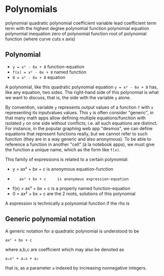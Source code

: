 # Polynomials

polynomial
quadratic polynomial
coefficient
variable
lead coefficient
term
term with the highest degree
polynomial function
polynomial equation
polynomial inequation
zero of polynomial function
root of polynomial function (where curve cuts x axis)


## Polynomial

- `y = x² - 6x + 8`     function-equation
- `f(x) = x² - 6x + 8`  named function
- `0 = x² - 6x + 8`     equation

A polynomial, like this quadratic polynomial equation `y = x² - 6x + 8` has, like any equation, two sides. The right-hand side of this polynomial is what we want to discuss, that is, the side with the variable `y` alone.

By convention, variable `y` represents output values of a function `f` with `x` representing its inputvalues values. This `y` is often consider "generic", in that many math apps allow defining multiple equations/function with isolated `y` on one side without conflicts; i.e. all such equations are distinct. For instance, in the popular graphing web app "desmos", we can define equations that represent functions really, but we cannot refer to such function (they are in a way generic and also anonymous). To be able to reference a function in another "cell" (à la notebook apps), we must give the function a unique name, which as the form like `f(x)`.

This family of expressions is related to a certain polynomial:
-    y = ax² + bx + c     is anonymous equation-function
-        ax² + bx + c     is anonymous expression-equation
- f(x) = ax² + bx + c  is a properly named function-equation
-    0 = ax² + bx + c     are the 2 roots, solutions of this polynomial



A expression is technically a polynomial function if the rhs is


## Generic polynomial notation

A generic notation for a quadratic polynomial is understood to be

    ax² + bx + c

where a,b,c are coefficient which may also be denoted as

    a₀x² + a₁x + a₂

that is, as a parameter `a` indexed by increasing nonnegative integers.
